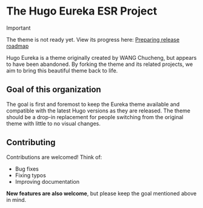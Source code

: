 # The Hugo Eureka ESR Project

> [!IMPORTANT]  
> The theme is not ready yet. View its progress here: [Preparing release roadmap](https://github.com/orgs/hugo-eureka-esr/projects/1)

Hugo Eureka is a theme originally created by WANG Chucheng, but appears to have been abandoned. By forking the theme and its related projects, we aim to bring this beautiful theme back to life.

## Goal of this organization

The goal is first and foremost to keep the Eureka theme available and compatible with the latest Hugo versions as they are released. The theme should be a drop-in replacement for people switching from the original theme with little to no visual changes.

## Contributing

Contributions are welcomed! Think of:

* Bug fixes
* Fixing typos
* Improving documentation

**New features are also welcome**, but please keep the goal mentioned above in mind.
